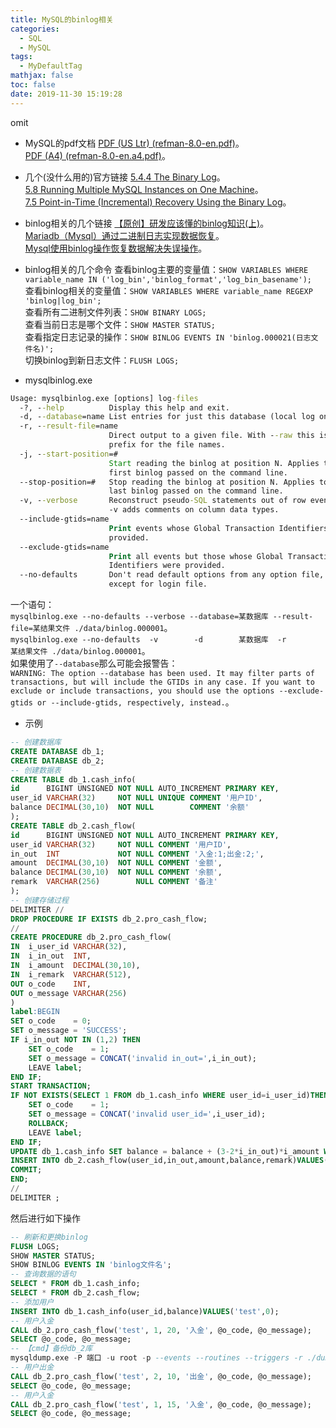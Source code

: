 ```yaml
---
title: MySQL的binlog相关
categories:
  - SQL
  - MySQL
tags:
  - MyDefaultTag
mathjax: false
toc: false
date: 2019-11-30 15:19:28
---
```

omit
<!--more-->

* MySQL的pdf文档
[PDF (US Ltr) (refman-8.0-en.pdf)](https://downloads.mysql.com/docs/refman-8.0-en.pdf)。  
[PDF (A4) (refman-8.0-en.a4.pdf)](https://downloads.mysql.com/docs/refman-8.0-en.a4.pdf)。  

* 几个(没什么用的)官方链接
[5.4.4 The Binary Log](https://dev.mysql.com/doc/refman/8.0/en/binary-log.html)。  
[5.8 Running Multiple MySQL Instances on One Machine](https://dev.mysql.com/doc/refman/8.0/en/multiple-servers.html)。  
[7.5 Point-in-Time (Incremental) Recovery Using the Binary Log](https://dev.mysql.com/doc/refman/8.0/en/point-in-time-recovery.html)。  

* binlog相关的几个链接
[【原创】研发应该懂的binlog知识(上)](https://www.cnblogs.com/rjzheng/p/9721765.html)。  
[Mariadb（Mysql）通过二进制日志实现数据恢复](https://blog.csdn.net/tuesdayma/article/details/80545434)。  
[Mysql使用binlog操作恢复数据解决失误操作](https://blog.csdn.net/qq_39038465/article/details/82015277)。  

* binlog相关的几个命令
查看binlog主要的变量值：`SHOW VARIABLES WHERE variable_name IN ('log_bin','binlog_format','log_bin_basename');`  
查看binlog相关的变量值：`SHOW VARIABLES WHERE variable_name REGEXP 'binlog|log_bin';`  
查看所有二进制文件列表：`SHOW BINARY LOGS;`  
查看当前日志是哪个文件：`SHOW MASTER STATUS;`  
查看指定日志记录的操作：`SHOW BINLOG EVENTS IN 'binlog.000021(日志文件名)';`  
切换binlog到新日志文件：`FLUSH LOGS;`  

* mysqlbinlog.exe
```bat
Usage: mysqlbinlog.exe [options] log-files
  -?, --help          Display this help and exit.
  -d, --database=name List entries for just this database (local log only).
  -r, --result-file=name 
                      Direct output to a given file. With --raw this is a
                      prefix for the file names.
  -j, --start-position=# 
                      Start reading the binlog at position N. Applies to the
                      first binlog passed on the command line.
  --stop-position=#   Stop reading the binlog at position N. Applies to the
                      last binlog passed on the command line.
  -v, --verbose       Reconstruct pseudo-SQL statements out of row events. -v
                      -v adds comments on column data types.
  --include-gtids=name 
                      Print events whose Global Transaction Identifiers were
                      provided.
  --exclude-gtids=name 
                      Print all events but those whose Global Transaction
                      Identifiers were provided.
  --no-defaults       Don't read default options from any option file,
                      except for login file.
```
一个语句：  
`mysqlbinlog.exe --no-defaults --verbose --database=某数据库 --result-file=某结果文件 ./data/binlog.000001`。  
`mysqlbinlog.exe --no-defaults  -v        -d        某数据库  -r           某结果文件 ./data/binlog.000001`。  
如果使用了`--database`那么可能会报警告：  
`WARNING: The option --database has been used. It may filter parts of transactions, but will include the GTIDs in any case. If you want to exclude or include transactions, you should use the options --exclude-gtids or --include-gtids, respectively, instead.`。  

* 示例
```sql
-- 创建数据库
CREATE DATABASE db_1;
CREATE DATABASE db_2;
-- 创建数据表
CREATE TABLE db_1.cash_info(
id      BIGINT UNSIGNED NOT NULL AUTO_INCREMENT PRIMARY KEY,
user_id VARCHAR(32)     NOT NULL UNIQUE COMMENT '用户ID',
balance DECIMAL(30,10)  NOT NULL        COMMENT '余额'
);
CREATE TABLE db_2.cash_flow(
id      BIGINT UNSIGNED NOT NULL AUTO_INCREMENT PRIMARY KEY,
user_id VARCHAR(32)     NOT NULL COMMENT '用户ID',
in_out  INT             NOT NULL COMMENT '入金:1;出金:2;',
amount  DECIMAL(30,10)  NOT NULL COMMENT '金额',
balance DECIMAL(30,10)  NOT NULL COMMENT '余额',
remark  VARCHAR(256)        NULL COMMENT '备注'
);
-- 创建存储过程
DELIMITER //
DROP PROCEDURE IF EXISTS db_2.pro_cash_flow;
//
CREATE PROCEDURE db_2.pro_cash_flow(
IN  i_user_id VARCHAR(32),
IN  i_in_out  INT,
IN  i_amount  DECIMAL(30,10),
IN  i_remark  VARCHAR(512),
OUT o_code    INT,
OUT o_message VARCHAR(256)
)
label:BEGIN
SET o_code    = 0;
SET o_message = 'SUCCESS';
IF i_in_out NOT IN (1,2) THEN
    SET o_code    = 1;
    SET o_message = CONCAT('invalid in_out=',i_in_out);
    LEAVE label;
END IF;
START TRANSACTION;
IF NOT EXISTS(SELECT 1 FROM db_1.cash_info WHERE user_id=i_user_id)THEN
    SET o_code    = 1;
    SET o_message = CONCAT('invalid user_id=',i_user_id);
    ROLLBACK;
    LEAVE label;
END IF;
UPDATE db_1.cash_info SET balance = balance + (3-2*i_in_out)*i_amount WHERE user_id=i_user_id;
INSERT INTO db_2.cash_flow(user_id,in_out,amount,balance,remark)VALUES(i_user_id,i_in_out,i_amount,(SELECT balance FROM db_1.cash_info WHERE user_id=i_user_id),i_remark);
COMMIT;
END;
//
DELIMITER ;
```
然后进行如下操作
```sql
-- 刷新和更换binlog
FLUSH LOGS;
SHOW MASTER STATUS;
SHOW BINLOG EVENTS IN 'binlog文件名';
-- 查询数据的语句
SELECT * FROM db_1.cash_info;
SELECT * FROM db_2.cash_flow;
-- 添加用户
INSERT INTO db_1.cash_info(user_id,balance)VALUES('test',0);
-- 用户入金
CALL db_2.pro_cash_flow('test', 1, 20, '入金', @o_code, @o_message);
SELECT @o_code, @o_message;
-- 【cmd】备份db_2库
mysqldump.exe -P 端口 -u root -p --events --routines --triggers -r ./dump.dump --databases db_2
-- 用户出金
CALL db_2.pro_cash_flow('test', 2, 10, '出金', @o_code, @o_message);
SELECT @o_code, @o_message;
-- 用户入金
CALL db_2.pro_cash_flow('test', 1, 15, '入金', @o_code, @o_message);
SELECT @o_code, @o_message;
```
